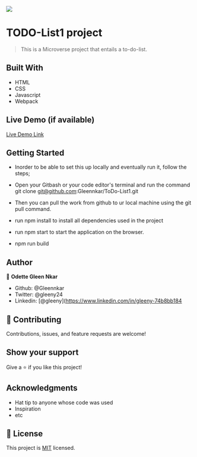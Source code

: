 ![](https://img.shields.io/badge/Microverse-blueviolet)

# TODO-List1 project

> This is a Microverse project that entails a to-do-list.


## Built With

- HTML
- CSS
- Javascript
- Webpack

## Live Demo (if available)

[Live Demo Link](https://gleennkar.github.io/ToDo-List1/dist/)


## Getting Started

- Inorder to be able to set this up locally and eventually run it, follow the steps;

- Open your Gitbash or your code editor's terminal and run the command git clone git@github.com:Gleennkar/ToDo-List1.git
- Then you can pull the work from github to ur local machine using the git pull command.
- run npm install to install all dependencies used in the project
- run npm start to start the application on the browser.
- npm run build



## Author

👤 **Odette Gleen Nkar**

- Github: @Gleennkar
- Twitter: @gleeny24
- Linkedin: [@gleeny](https://www.linkedin.com/in/gleeny-74b8bb184

## 🤝 Contributing

Contributions, issues, and feature requests are welcome!


## Show your support

Give a ⭐️ if you like this project!

## Acknowledgments

- Hat tip to anyone whose code was used
- Inspiration
- etc

## 📝 License

This project is [MIT](./MIT.md) licensed.
